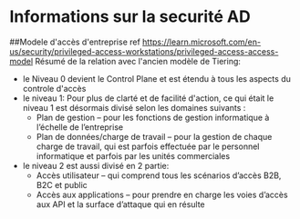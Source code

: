 # Informations sur la securité AD

##Modele d'accès d'entreprise
ref https://learn.microsoft.com/en-us/security/privileged-access-workstations/privileged-access-access-model
Résumé de la relation avec l'ancien modèle de Tiering:
- le Niveau 0 devient le Control Plane et est étendu à tous les aspects du controle d'accès
- le niveau 1: Pour plus de clarté et de facilité d'action, ce qui était le niveau 1 est désormais divisé selon les domaines suivants :
    - Plan de gestion – pour les fonctions de gestion informatique à l’échelle de l’entreprise
    - Plan de données/charge de travail – pour la gestion de chaque charge de travail, qui est parfois effectuée par le personnel informatique et parfois par les unités commerciales
- le niveau 2 est aussi divisé en 2 partie:
    - Accès utilisateur – qui comprend tous les scénarios d’accès B2B, B2C et public
    - Accès aux applications – pour prendre en charge les voies d’accès aux API et la surface d’attaque qui en résulte